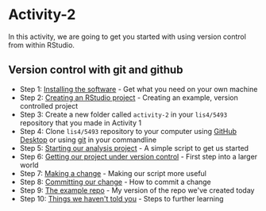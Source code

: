 # Activity-2

In this activity, we are going to get you started with using version control from within RStudio. 

## Version control with git and github

* Step 1: [Installing the software](./installing_software.md) - Get what you need on your own machine
* Step 2: [Creating an RStudio project](./rstudio_project.md) - Creating an example, version controlled project
* Step 3: Create a new folder called `activity-2` in your `lis4/5493` repository that you made in Activity 1
* Step 4: Clone `lis4/5493` repository to your computer using [GitHub Desktop](https://github.com/apps/desktop?ref_cta=download+desktop&ref_loc=installing+github+desktop&ref_page=docs) or using [git](https://git-scm.com/downloads) in your commandline
* Step 5: [Starting our analysis project](./analysis_start.md) - A simple script to get us started
* Step 6: [Getting our project under version control](./version_control.md) - First step into a larger world
* Step 7: [Making a change](./making_change.md) - Making our script more useful
* Step 8: [Committing our change](./commit.md) - How to commit a change
* Step 9: [The example repo](./created_earlier.md) - My version of the repo we've created today
* Step 10: [Things we haven't told you](./next_steps.md) - Steps to further learning
